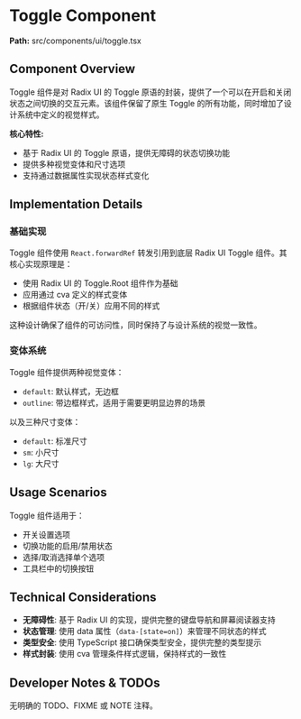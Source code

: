 # Toggle Component

**Path:** src/components/ui/toggle.tsx

## Component Overview

Toggle 组件是对 Radix UI 的 Toggle 原语的封装，提供了一个可以在开启和关闭状态之间切换的交互元素。该组件保留了原生 Toggle 的所有功能，同时增加了设计系统中定义的视觉样式。

**核心特性:**
- 基于 Radix UI 的 Toggle 原语，提供无障碍的状态切换功能
- 提供多种视觉变体和尺寸选项
- 支持通过数据属性实现状态样式变化

## Implementation Details

### 基础实现

Toggle 组件使用 `React.forwardRef` 转发引用到底层 Radix UI Toggle 组件。其核心实现原理是：
- 使用 Radix UI 的 Toggle.Root 组件作为基础
- 应用通过 cva 定义的样式变体
- 根据组件状态（开/关）应用不同的样式

这种设计确保了组件的可访问性，同时保持了与设计系统的视觉一致性。

### 变体系统

Toggle 组件提供两种视觉变体：
- `default`: 默认样式，无边框
- `outline`: 带边框样式，适用于需要更明显边界的场景

以及三种尺寸变体：
- `default`: 标准尺寸
- `sm`: 小尺寸
- `lg`: 大尺寸

## Usage Scenarios

Toggle 组件适用于：
- 开关设置选项
- 切换功能的启用/禁用状态
- 选择/取消选择单个选项
- 工具栏中的切换按钮

## Technical Considerations

- **无障碍性**: 基于 Radix UI 的实现，提供完整的键盘导航和屏幕阅读器支持
- **状态管理**: 使用 data 属性（`data-[state=on]`）来管理不同状态的样式
- **类型安全**: 使用 TypeScript 接口确保类型安全，提供完整的类型提示
- **样式封装**: 使用 cva 管理条件样式逻辑，保持样式的一致性

## Developer Notes & TODOs

无明确的 TODO、FIXME 或 NOTE 注释。 